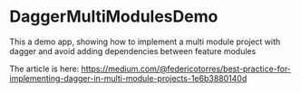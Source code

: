# DaggerMultiModulesDemo

This a demo app, showing how to implement a multi module project with dagger and avoid adding dependencies between feature modules

The article is here: https://medium.com/@federicotorres/best-practice-for-implementing-dagger-in-multi-module-projects-1e6b3880140d
